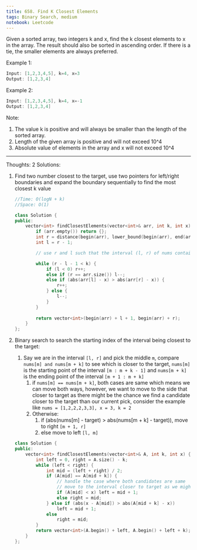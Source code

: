 ```yaml
---
title: 658. Find K Closest Elements
tags: Binary Search, medium
notebook: Leetcode
---
```


Given a sorted array, two integers k and x, find the k closest elements to x in the array. The result should also be sorted in ascending order. If there is a tie, the smaller elements are always preferred.

Example 1:
```c++
Input: [1,2,3,4,5], k=4, x=3
Output: [1,2,3,4]
```
Example 2:
```c++
Input: [1,2,3,4,5], k=4, x=-1
Output: [1,2,3,4]
```
Note:

1. The value k is positive and will always be smaller than the length of the sorted array.
2. Length of the given array is positive and will not exceed 10^4
3. Absolute value of elements in the array and x will not exceed 10^4

----------
Thoughts:
2 Solutions:
1. Find two number closest to the target, use two pointers for left/right boundaries and expand the boundary sequentially to find the most closest k value

    ```c++
    //Time: O(logN + k)
    //Space: O(1)

    class Solution {
    public:
        vector<int> findClosestElements(vector<int>& arr, int k, int x) {
            if (arr.empty()) return {};
            int r = distance(begin(arr), lower_bound(begin(arr), end(arr), x));
            int l = r - 1;

            // use r and l such that the interval (l, r) of nums contains k closet elements to the target

            while (r - l - 1 < k) {
                if (l < 0) r++;
                else if (r == arr.size()) l--;
                else if (abs(arr[l] - x) > abs(arr[r] - x)) {
                    r++;
                } else {
                    l--;
                }
            }
            
            return vector<int>(begin(arr) + l + 1, begin(arr) + r);
        }
    };
    ```
2. Binary search to search the starting index of the interval being closest to the target:
   1. Say we are in the interval `[l, r]` and pick the middle `m`, compare `nums[m] and nums[m + k]` to see which is closer to the target, `nums[m]` is the starting point of the interval `[m : m + k - 1]` and `nums[m + k]` is the ending point of the interval `[m + 1 : m + k]`
      1. if `nums[m] == nums[m + k]`,  both cases are same which means we can move both ways, however, we want to move to the side that closer to target as there might be the chance we find a candidate closer to the target than our current pick, consider the example like `nums = [1,2,2,2,3,3], x = 3, k = 2`
      2. Otherwise:
         1. if (abs(nums[m] - target) > abs(nums[m + k] - target)), move to right `[m + 1, r]`
         2. else move to left `[l, m]`

    ```c++
    class Solution {
    public:
        vector<int> findClosestElements(vector<int>& A, int k, int x) {
            int left = 0, right = A.size() - k;
            while (left < right) {
                int mid = (left + right) / 2;
                if (A[mid] == A[mid + k]) {
                    // handle the case where both candidates are same
                    // move to the interval closer to target as we might find a candidate closer than our current pick
                    if (A[mid] < x) left = mid + 1;
                    else right = mid;
                } else if (abs(x - A[mid]) > abs(A[mid + k] - x))
                    left = mid + 1;
                else
                    right = mid;
            }
            return vector<int>(A.begin() + left, A.begin() + left + k);
        }
    };
    ```